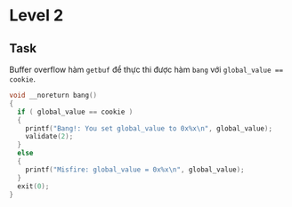 # Level 2
## Task
Buffer overflow hàm `getbuf` để thực thi được hàm `bang` với `global_value == cookie`.  
```c
void __noreturn bang()
{
  if ( global_value == cookie )
  {
    printf("Bang!: You set global_value to 0x%x\n", global_value);
    validate(2);
  }
  else
  {
    printf("Misfire: global_value = 0x%x\n", global_value);
  }
  exit(0);
}
```
